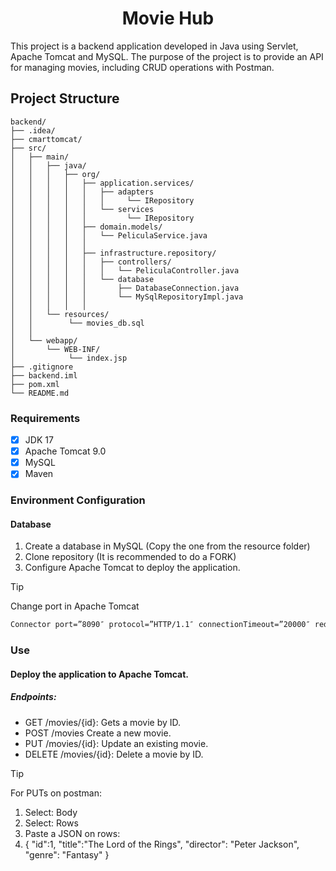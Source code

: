 <h1 align="center">Movie Hub</h1>

<p>This project is a backend application developed in Java using Servlet, Apache Tomcat and MySQL. The purpose of the project is to provide an API for managing movies, including CRUD operations with Postman.</p>


## Project Structure
```
backend/
├── .idea/
├── cmarttomcat/
├── src/
│   ├── main/
│   │   ├── java/
│   │   │   ├── org/
│   │   │   │   ├── application.services/
│   │   │   │   │   ├── adapters
│   │   │   │   │   │     └── IRepository
│   │   │   │   │   └── services
│   │   │   │   │         └── IRepository
│   │   │   │   ├── domain.models/
│   │   │   │   │   └── PeliculaService.java
│   │   │   │   │  
│   │   │   │   ├── infrastructure.repository/
│   │   │   │   │   ├── controllers/
│   │   │   │   │   │   └── PeliculaController.java
│   │   │   │   │   └── database
│   │   │   │   │       ├── DatabaseConnection.java
│   │   │   │   │       └── MySqlRepositoryImpl.java
│   │   │   │   │       
│   │   └── resources/
│   │        └── movies_db.sql
│   │           
│   └── webapp/
│       └── WEB-INF/
│            └── index.jsp
├── .gitignore
├── backend.iml
├── pom.xml
└── README.md
```

### Requirements

- [x] JDK 17
- [x] Apache Tomcat 9.0
- [x] MySQL
- [x] Maven

### Environment Configuration
#### Database

1. Create a database in MySQL (Copy the one from the resource folder)
2. Clone repository (It is recommended to do a FORK)
3. Configure Apache Tomcat to deploy the application.

> [!TIP]
> Change port in Apache Tomcat

```dtd
Connector port=”8090″ protocol=”HTTP/1.1″ connectionTimeout=”20000″ redirectPort=”8443″
```

### Use
#### Deploy the application to Apache Tomcat.
##### Endpoints:

* GET /movies/{id}: Gets a movie by ID.
* POST /movies Create a new movie.
* PUT /movies/{id}: Update an existing movie.
* DELETE /movies/{id}: Delete a movie by ID.

> [!TIP]
> For PUTs on postman: 
> 1. Select: Body
> 2. Select: Rows
> 3. Paste a JSON on rows:
> 4. {
     "id":1,
     "title":"The Lord of the Rings",
     "director": "Peter Jackson",
     "genre": "Fantasy"
     }

